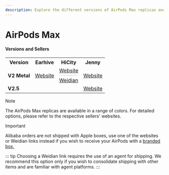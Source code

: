 ```yaml
---
description: Explore the different versions of AirPods Max replicas and their associated sellers. Find official stores and direct links to purchase AirPods Max replicas.
---
```


# AirPods Max

#### Versions and Sellers

<table>
  <tr>
    <th>Version</th>
    <th>Earhive</th>
    <th>HiCity</th>
    <th>Jenny</th>
  </tr>
  <tr>
    <td><strong>V2 Metal</strong></td>
    <td>
      <a href="https://earhive.com">Website</a>
    </td>
    <td>
      <a href="https://hicitypods.com">Website</a>
      <hr style="margin: 5px 0; height: 1px; border: none; background-color: #ccc;">
      <a href="https://airreps.link/hicityw">Weidian</a>
    </td>
    <td>
      <a href="https://jenny.airreps.info">Website</a>
    </td>
  </tr>
  <tr></tr>
  <td><strong>V2.5 </strong></td>
    <td>
    </td>
    <td>
    </td>
    <td>
      <a href="https://jenny.airreps.info">Website</a>
    </td>
   </tr>
</table>


> [!NOTE]
> The AirPods Max replicas are available in a range of colors. For detailed options, please refer to the respective sellers' websites.

> [!IMPORTANT]
> Alibaba orders are not shipped with Apple boxes, use one of the websites or Weidian links instead if you wish to receive your AirPods with a [branded box.](https://airpodsreplicas.com/introduction/packaging#apple-logo-box)

::: tip
Choosing a Weidian link requires the use of an agent for shipping. We recommend this option only if you wish to consolidate shipping with other items and are familiar with agent platforms. 
:::
